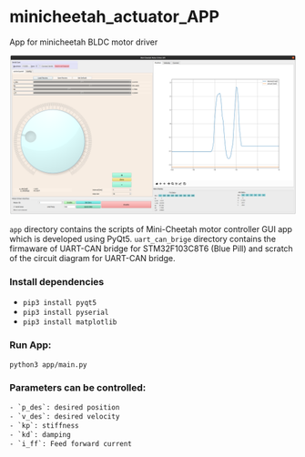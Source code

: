 # minicheetah_actuator_APP
App for minicheetah BLDC motor driver

![ ](images/minicheetah_api_panel.png)



`app` directory contains the scripts of Mini-Cheetah motor controller GUI app which is developed using PyQt5.
`uart_can_brige` directory contains the firmaware of UART-CAN bridge for STM32F103C8T6 (Blue Pill) and scratch of the circuit diagram for UART-CAN bridge.

### Install dependencies
- `pip3 install pyqt5`
- `pip3 install pyserial`
- `pip3 install matplotlib`

### Run App:
```
python3 app/main.py

```

### Parameters can be controlled:
    - `p_des`: desired position
    - `v_des`: desired velocity
    - `kp`: stiffness
    - `kd`: damping
    - `i_ff`: Feed forward current

